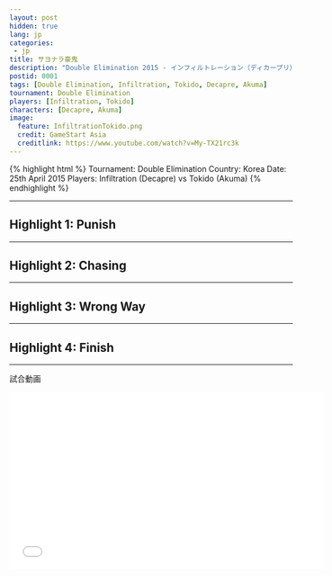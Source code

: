 ```yaml
---
layout: post
hidden: true
lang: jp
categories:
 - jp
title: サヨナラ豪鬼
description: "Double Elimination 2015 - インフィルトレーション（ディカープリ） vs ときど（豪鬼）"
postid: 0001
tags: [Double Elimination, Infiltration, Tokido, Decapre, Akuma]
tournament: Double Elimination
players: [Infiltration, Tokido]
characters: [Decapre, Akuma]
image:
  feature: InfiltrationTokido.png
  credit: GameStart Asia
  creditlink: https://www.youtube.com/watch?v=My-TX21rc3k
---
```


{% highlight html %}
Tournament: Double Elimination
Country: Korea
Date: 25th April 2015
Players: Infiltration (Decapre) vs Tokido (Akuma)
{% endhighlight %}


---
<h2 id="heading-2">Highlight 1: Punish</h2>

<figure class="entry-gfy">
	<div class="gfyitem" data-id="GlossyDesertedBunting" data-expand="true" />
</figure>

---
<h2 id="heading-2">Highlight 2: Chasing</h2>

<figure class="entry-gfy">
	<div class="gfyitem" data-id="PortlyBleakAtlanticsharpnosepuffer" data-expand="true" />
</figure>

---
<h2 id="heading-2">Highlight 3: Wrong Way</h2>

<figure class="entry-gfy">
	<div class="gfyitem" data-id="CanineInnocentFlycatcher" data-expand="true" />
</figure>

---
<h2 id="heading-2">Highlight 4: Finish</h2>

<figure class="entry-gfy">
	<div class="gfyitem" data-id="DizzyReliableFrog" data-expand="true" />
</figure>

---


試合動画

<iframe width="560" height="315" src="//www.youtube.com/embed/My-TX21rc3k" frameborder="0"> </iframe>
